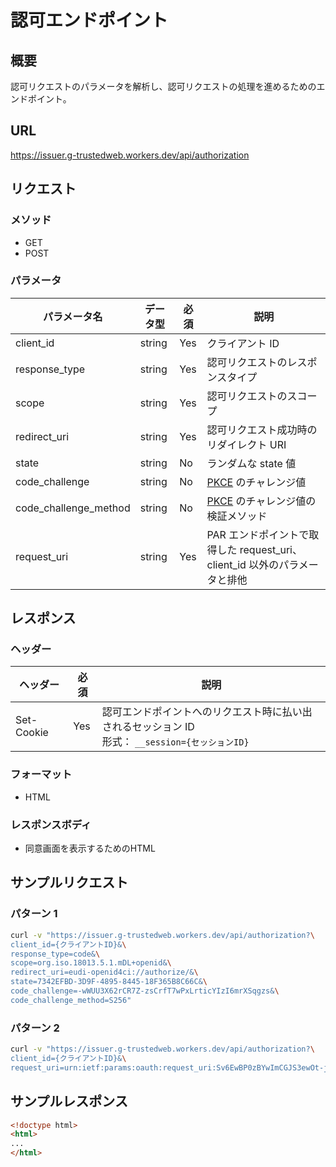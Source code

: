 # 認可エンドポイント

## 概要

認可リクエストのパラメータを解析し、認可リクエストの処理を進めるためのエンドポイント。

## URL

https://issuer.g-trustedweb.workers.dev/api/authorization

## リクエスト

### メソッド

- GET
- POST

### パラメータ

| パラメータ名          | データ型 | 必須 | 説明                                                                             |
| --------------------- | -------- | ---- | -------------------------------------------------------------------------------- |
| client_id             | string   | Yes  | クライアント ID                                                                  |
| response_type         | string   | Yes  | 認可リクエストのレスポンスタイプ                                                 |
| scope                 | string   | Yes  | 認可リクエストのスコープ                                                         |
| redirect_uri          | string   | Yes  | 認可リクエスト成功時のリダイレクト URI                                           |
| state                 | string   | No   | ランダムな state 値                                                              |
| code_challenge        | string   | No   | [PKCE](https://www.rfc-editor.org/rfc/rfc7636.html) のチャレンジ値               |
| code_challenge_method | string   | No   | [PKCE](https://www.rfc-editor.org/rfc/rfc7636.html) のチャレンジ値の検証メソッド |
| request_uri           | string   | Yes  | PAR エンドポイントで取得した request_uri、client_id 以外のパラメータと排他       |

## レスポンス

### ヘッダー

| ヘッダー   | 必須 | 説明                                                                                               |
| ---------- | ---- | -------------------------------------------------------------------------------------------------- |
| Set-Cookie | Yes  | 認可エンドポイントへのリクエスト時に払い出されるセッション ID<br>形式： `__session={セッションID}` |

### フォーマット

- HTML

### レスポンスボディ

- 同意画面を表示するためのHTML

## サンプルリクエスト

### パターン 1

```sh
curl -v "https://issuer.g-trustedweb.workers.dev/api/authorization?\
client_id={クライアントID}&\
response_type=code&\
scope=org.iso.18013.5.1.mDL+openid&\
redirect_uri=eudi-openid4ci://authorize/&\
state=7342EFBD-3D9F-4895-8445-18F365B8C66C&\
code_challenge=-wWUU3X62rCR7Z-zsCrfT7wPxLrticYIzI6mrXSqgzs&\
code_challenge_method=S256"
```

### パターン 2

```sh
curl -v "https://issuer.g-trustedweb.workers.dev/api/authorization?\
client_id={クライアントID}&\
request_uri=urn:ietf:params:oauth:request_uri:Sv6EwBP0zBYwImCGJS3ewOt-jM43xk2C3SFLINSEctQ"
```

## サンプルレスポンス

```html
<!doctype html>
<html>
...
</html>
```

